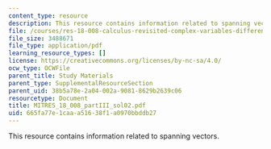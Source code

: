```yaml
---
content_type: resource
description: This resource contains information related to spanning vectors.
file: /courses/res-18-008-calculus-revisited-complex-variables-differential-equations-and-linear-algebra-fall-2011/665fa77e1caaa51638f1a0970bbddb27_MITRES_18_008_partIII_sol02.pdf
file_size: 3488671
file_type: application/pdf
learning_resource_types: []
license: https://creativecommons.org/licenses/by-nc-sa/4.0/
ocw_type: OCWFile
parent_title: Study Materials
parent_type: SupplementalResourceSection
parent_uid: 38b5a78e-2a04-002a-9081-8629b2639c06
resourcetype: Document
title: MITRES_18_008_partIII_sol02.pdf
uid: 665fa77e-1caa-a516-38f1-a0970bbddb27
---
```

This resource contains information related to spanning vectors.